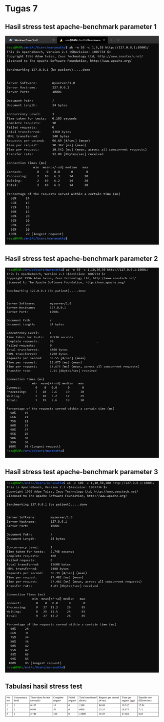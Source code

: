 # Tugas 7 

## Hasil stress test apache-benchmark parameter 1
![task1](images/task1.png)

## Hasil stress test apache-benchmark parameter 2
![task2](images/task2.png)

## Hasil stress test apache-benchmark parameter 3
![task3](images/task3.png)

## Tabulasi hasil stress test 
![table](images/stressTable.png)
